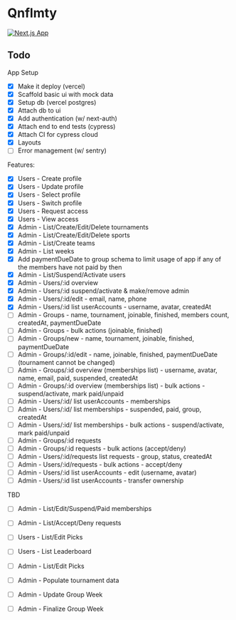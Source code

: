 # Qnflmty

[![Next.js App](https://img.shields.io/endpoint?url=https://cloud.cypress.io/badge/detailed/wxjaty/main&style=flat&logo=cypress)](https://cloud.cypress.io/projects/wxjaty/runs)

## Todo

App Setup
- [x] Make it deploy (vercel)
- [x] Scaffold basic ui with mock data
- [x] Setup db (vercel postgres)
- [x] Attach db to ui
- [x] Add authentication (w/ next-auth)
- [x] Attach end to end tests (cypress)
- [x] Attach CI for cypress cloud
- [x] Layouts
- [ ] Error management (w/ sentry)

Features:
- [x] Users - Create profile
- [x] Users - Update profile
- [x] Users - Select profile
- [x] Users - Switch profile
- [x] Users - Request access
- [x] Users - View access
- [x] Admin - List/Create/Edit/Delete tournaments
- [x] Admin - List/Create/Edit/Delete sports
- [x] Admin - List/Create teams
- [x] Admin - List weeks
- [x] Add paymentDueDate to group schema to limit usage of app if any of the members have not paid by then
- [x] Admin - List/Suspend/Activate users
- [x] Admin - Users/:id overview
- [x] Admin - Users/:id suspend/activate & make/remove admin
- [x] Admin - Users/:id/edit - email, name, phone
- [x] Admin - Users/:id list userAccounts - username, avatar, createdAt
- [ ] Admin - Groups - name, tournament, joinable, finished, members count, createdAt, paymentDueDate
- [ ] Admin - Groups - bulk actions (joinable, finished)
- [ ] Admin - Groups/new - name, tournament, joinable, finished, paymentDueDate
- [ ] Admin - Groups/:id/edit - name, joinable, finished, paymentDueDate (tournament cannot be changed)
- [ ] Admin - Groups/:id overview (memberships list) - username, avatar, name, email, paid, suspended, createdAt
- [ ] Admin - Groups/:id overview (memberships list) - bulk actions - suspend/activate, mark paid/unpaid
- [ ] Admin - Users/:id/ list userAccounts - memberships
- [ ] Admin - Users/:id/ list memberships - suspended, paid, group, createdAt
- [ ] Admin - Users/:id/ list memberships - bulk actions - suspend/activate, mark paid/unpaid
- [ ] Admin - Groups/:id requests
- [ ] Admin - Groups/:id requests - bulk actions (accept/deny)
- [ ] Admin - Users/:id/requests list requests - group, status, createdAt
- [ ] Admin - Users/:id/requests - bulk actions - accept/deny
- [ ] Admin - Users/:id list userAccounts - edit (username, avatar)
- [ ] Admin - Users/:id list userAccounts - transfer ownership

TBD
- [ ] Admin - List/Edit/Suspend/Paid memberships
- [ ] Admin - List/Accept/Deny requests
- [ ] Users - List/Edit Picks
- [ ] Users - List Leaderboard
- [ ] Admin - List/Edit Picks
- [ ] Admin - Populate tournament data
- [ ] Admin - Update Group Week
- [ ] Admin - Finalize Group Week


